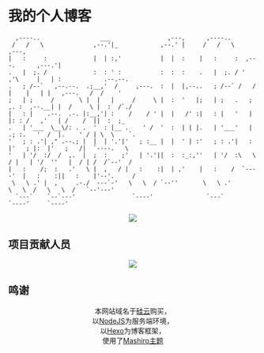 # 我的个人博客

```
  ,----..                 ___                ,---,      ,----..                                             
 /   /   \              ,--.'|_            ,--.' |     /   /   \                ,---,                       
|   :     :             |  | :,'           |  |  :    |   :     :  ,---.      ,---.'|                       
.   |  ;. /             :  : ' :           :  :  :    .   |  ;. / '   ,'\     |   | :            .--.--.    
.   ; /--`   ,--.--.  .;__,'  /     ,---.  :  |  |,--..   ; /--` /   /   |    |   | |   ,---.   /  /    '   
;   | ;     /       \ |  |   |     /     \ |  :  '   |;   | ;   .   ; ,. :  ,--.__| |  /     \ |  :  /`./   
|   : |    .--.  .-. |:__,'| :    /    / ' |  |   /' :|   : |   '   | |: : /   ,'   | /    /  ||  :  ;_     
.   | '___  \__\/: . .  '  : |__ .    ' /  '  :  | | |.   | '___'   | .; :.   '  /  |.    ' / | \  \    `.  
'   ; : .'| ," .--.; |  |  | '.'|'   ; :__ |  |  ' | :'   ; : .'|   :    |'   ; |:  |'   ;   /|  `----.   \ 
'   | '/  :/  /  ,.  |  ;  :    ;'   | '.'||  :  :_:,''   | '/  :\   \  / |   | '/  ''   |  / | /  /`--'  / 
|   :    /;  :   .'   \ |  ,   / |   :    :|  | ,'    |   :    /  `----'  |   :    :||   :    |'--'.     /  
 \   \ .' |  ,     .-./  ---`-'   \   \  / `--''       \   \ .'            \   \  /   \   \  /   `--'---'   
  `---`    `--`---'                `----'               `---`               `----'     `----'               
```

<div align=center>
  <a href="[https://github.com/catchcodes/github-readme-stats](https://git.io/typing-svg)">
    <img src="https://readme-typing-svg.demolab.com?font=Noto+Serif+Simplified+Chinese&pause=1000&color=696969&width=500&lines=有言：备飨宴为高朋接风，斟琼浆替挚友洗尘。">
  </a>
</div>

## 项目贡献人员

<div align=center>
  <a href="https://github.com/catchcodes/catchcodes.github.io/graphs/contributors">
    <img src="https://contrib.rocks/image?repo=catchcodes/catchcodes.github.io" />
  </a>
</div>

## 鸣谢

<div align=center>    
    <font>本网站域名于<a href="https://www.vpsor.cn/">硅云</a>购买， </br> </font>
    <font>以<a href="https://nodejs.org/en">NodeJS</a>为服务端环境，  </br></font>
    <font>以<a href="https://hexo.io/zh-cn/index.html">Hexo</a>为博客框架，</br></font>
    <font>使用了<a href="https://github.com/bill-xia/hexo-theme-mashiro">Mashiro主题</a>  </br></font>    
</div>
